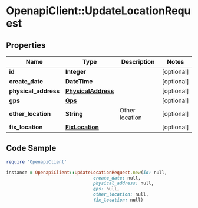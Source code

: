 # OpenapiClient::UpdateLocationRequest

## Properties

Name | Type | Description | Notes
------------ | ------------- | ------------- | -------------
**id** | **Integer** |  | [optional] 
**create_date** | **DateTime** |  | [optional] 
**physical_address** | [**PhysicalAddress**](PhysicalAddress.md) |  | [optional] 
**gps** | [**Gps**](Gps.md) |  | [optional] 
**other_location** | **String** | Other location | [optional] 
**fix_location** | [**FixLocation**](FixLocation.md) |  | [optional] 

## Code Sample

```ruby
require 'OpenapiClient'

instance = OpenapiClient::UpdateLocationRequest.new(id: null,
                                 create_date: null,
                                 physical_address: null,
                                 gps: null,
                                 other_location: null,
                                 fix_location: null)
```


